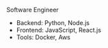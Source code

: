 Software Engineer

- Backend: Python, Node.js
- Frontend: JavaScript, React.js
- Tools:  Docker, Aws
